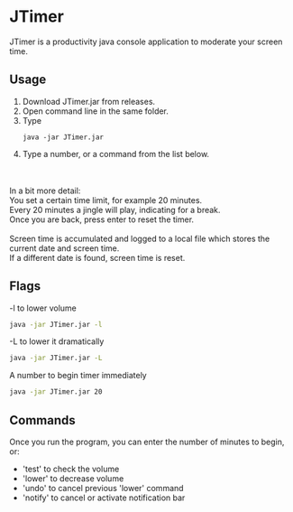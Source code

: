# JTimer
JTimer is a productivity java console application to moderate your screen time.
## Usage
1. Download JTimer.jar from releases. <br>
2. Open command line in the same folder. <br>
3. Type
   ```
   java -jar JTimer.jar
   ```
4. Type a number, or a command from the list below.

<br><br>
In a bit more detail: <br>
You set a certain time limit, for example 20 minutes. <br>
Every 20 minutes a jingle will play, indicating for a break. <br>
Once you are back, press enter to reset the timer. <br>
<br>
Screen time is accumulated and logged to a local file which stores the current date and screen time. <br>
If a different date is found, screen time is reset. <br>
## Flags
-l to lower volume
```bash
java -jar JTimer.jar -l
```
-L to lower it dramatically
```bash
java -jar JTimer.jar -L
```
A number to begin timer immediately
```bash
java -jar JTimer.jar 20
```
## Commands
Once you run the program, you can enter the number of minutes to begin, or:
- 'test' to check the volume
- 'lower' to decrease volume
- 'undo' to cancel previous 'lower' command
- 'notify' to cancel or activate notification bar
